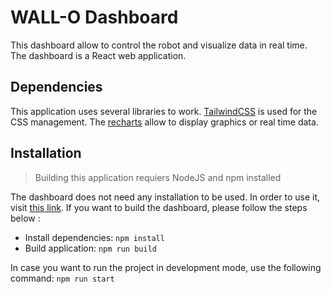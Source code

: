 # WALL-O Dashboard

This dashboard allow to control the robot and visualize data in real time. The dashboard is a React web application.

## Dependencies

This application uses several libraries to work. [TailwindCSS](https://tailwindcss.com/) is used for the CSS management. The [recharts](https://recharts.org/) allow to display graphics or real time data.

## Installation

> Building this application requiers NodeJS and npm installed

The dashboard does not need any installation to be used. In order to use it, visit [this link](https://wall-o.benjaminpmd.fr/). If you want to build the dashboard, please follow the steps below :

- Install dependencies: `npm install`
- Build application: `npm run build`

In case you want to run the project in development mode, use the following command: `npm run start`